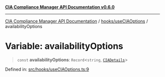 [**CIA Compliance Manager API Documentation v0.6.0**](../../../README.md)

***

[CIA Compliance Manager API Documentation](../../../modules.md) / [hooks/useCIAOptions](../README.md) / availabilityOptions

# Variable: availabilityOptions

> `const` **availabilityOptions**: `Record`\<`string`, [`CIADetails`](../../../types/cia/interfaces/CIADetails.md)\>

Defined in: [src/hooks/useCIAOptions.ts:9](https://github.com/Hack23/cia-compliance-manager/blob/ca083b463223765b22422b66b3a43930241849bd/src/hooks/useCIAOptions.ts#L9)
